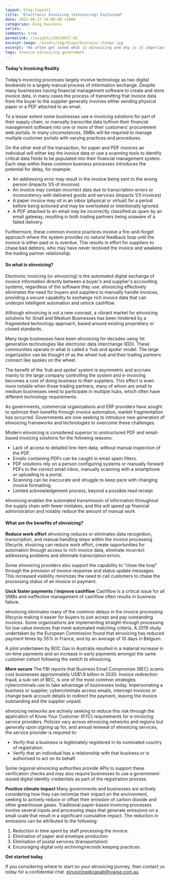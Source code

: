 ```yaml
---
layout: blog-layout1
title: "Electronic Invoicing (eInvoicing) Explained"
date: 2022-08-17 10:00:00 +1000
categories: blog business
series:
comments: true
permalink: /insights/20220817-02
excerpt-image: /assets/img/blogs/business-change.jpg
excerpt: "We often get asked what is eInvoicing and why is it important to your business"
tags: Invoice eInvoicing government 
---
```


#### Today's Invoicing Reality

Today’s invoicing processes largely involve technology as two digital bookends to a largely manual process of information exchange.  Despite many businesses having financial management software to create and store invoice data, in many cases the process of transmitting that invoice data from the buyer to the supplier generally involves either sending physical paper or a PDF attached to an email.

To a lesser extent some businesses use e-invoicing solutions for part of their supply chain, or manually transcribe data to/from their financial management software into one or more of their customers’ procurement web portals.  In many circumstances, SMBs will be required to manage multiple customer portals with varying practices and procedures.

On the other end of the transaction, for paper and PDF invoices an individual will either key the invoice data or use a scanning tools to identify critical data fields to be populated into their financial management system.  Each step within these common business processes introduces the potential for delay, for example:
- An addressing error may result in the invoice being sent to the wrong person (impacts 1/5 of invoices)
- An invoice may contain incorrect data due to transcription errors or inconsistency with delivered goods and services (impacts 1/3 invoices)
- A paper invoice may sit in an inbox (physical or virtual) for a period before being actioned and may be overlooked or intentionally ignored.
- A PDF attached to an email may be incorrectly classified as spam by an email gateway, resulting in both trading partners being unaware of a failed delivery.

Furthermore, these common invoice practices involve a fire-and-forget approach where the system provides no natural feedback loop until the invoice is either paid or is overdue.  This results in effort for suppliers to chase bad debtors, who may have never received the invoice and weakens the trading partner relationship.

#### So what is eInvoicing?
Electronic invoicing (or eInvoicing) is the automated digital exchange of invoice information directly between a buyer's and supplier's accounting systems, regardless of the software they use.  eInvoicing effectively eliminates the need for buyers and suppliers to manually handle invoices, providing a secure capability to exchange rich invoice data that can underpin intelligent automation and unlock cashflow.

Although eInvoicing is not a new concept, a vibrant market for eInvoicing solutions for Small and Medium Businesses has been hindered by a fragmented technology approach, based around existing proprietary or closed standards.

Many large businesses have been eInvoicing for decades using 1st generation technologies like electronic data interchange (EDI). These communities operate in what is called a ‘hub and spoke’ model. The large organization can be thought of as the wheel hub and their trading partners connect like spokes on the wheel. 

The benefit of the ‘hub and spoke’ system is asymmetric and accrues mainly to the large company controlling the system and e-invoicing becomes a cost of doing business to their suppliers. This effect is even more notable when those trading partners, many of whom are small to medium businesses need to participate in multiple hubs, which often have different technology requirements.

As governments, commercial organizations and ERP providers have sought to optimize their benefits through invoice automation, market fragmentation has occurred.  Governments are now seeking to introduce new generation of eInvoicing frameworks and technologies to overcome these challenges.

Modern eInvoicing is considered superior to unstructured PDF and email-based invoicing solutions for the following reasons:
- Lack of access to detailed line-item data, without manual inspection of the PDF.
- Emails containing PDFs can be caught in email spam filters.
- PDF solutions rely on a person configuring systems or manually forward PDFs to the correct email inbox, manually scanning with a smartphone or uploading to a portal.
- Scanning can be inaccurate and struggle to keep pace with changing invoice formatting.
- Limited acknowledgement process, beyond a possible read receipt.

eInvoicing enables the automated transmission of information throughout the supply chain with fewer mistakes, and this will speed up financial administration and notably reduce the amount of manual work


#### What are the benefits of eInvoicing?

**Reduce work effort**
eInvoicing reduces or eliminates data recognition, transcription, and manual handling steps within the invoice processing lifecycle.  eIvoicing can reduce work effort, create opportunities for automation through access to rich invoice data, eliminate incorrect addressing problems and eliminate transcription errors.

Some eInvoicing providers also support the capability to “close the loop” through the provision of invoice response and status update messages.  This increased visibility minimizes the need to call customers to chase the processing status of an invoice or payment.

**Uock faster payments / improve cashflow**
Cashflow is a critical issue for all SMBs and ineffective management of cashflow often results in business failure.  

eInvoicing eliminates many of the common delays in the invoice processing lifecycle making it easier for buyers to just accept and pay outstanding invoices.  Some organizations are implementing straight-through processing for low value invoices that meet automated matching criteria.  A 2019 study undertaken by the European Commission found that eInvoicing has reduced payment times by 55% in France, and by an average of 10 days in Belgium.

A pilot undertaken by BOC Gas in Australia resulted in a material increase in on-time payments and an increase in early payments amongst the same customer cohort following the switch to eInvoicing.

**More secure**
The FBI reports that Business Email Compromise (BEC) scams cost businesses approximately US$1.8 billion in 2020.  Invoice redirection fraud, a sub-set of BEC, is one of the most common strategies cybercriminals use to take advantage of businesses today. Impersonating a business or supplier, cybercriminals access emails, intercept invoices or change bank account details to redirect the payment, leaving the invoice outstanding and the supplier unpaid.

eInvoicing networks are actively seeking to reduce this risk through the application of Know Your Customer (KYC) requirements for e-invoicing service providers.  Policies vary across eInvoicing networks and regions but generally upon signing up for, and annual renewal of eInvoicing services, the service provider is required to:
- Verify that a business is legitimately registered in its nominated country of registration.
- Verify that an individual has a relationship with that business or is authorised to act on its behalf.

Some regional eInvoicing authorities provide APIs to support these verification checks and may also require businesses to use a government-issued digital identity credentials as part of the registration process. 

**Positive climate impact**
Many governments and businesses are actively considering how they can minimize their impact on the environment, seeking to actively reduce or offset their emission of carbon dioxide and other greenhouse gases.  Traditional paper-based invoicing processes involve several inputs and processing steps that generate emissions on a small scale that result in a significant cumulative impact.
The reduction in emissions can be attributed to the following:
1. Reduction in time spent by staff processing the invoice.
2. Elimination of paper and envelope production
3. Elimination of postal services (transportation)
4. Encouraging digital only archiving/records keeping practices.

**Get started today**

If you considering where to start on your eInvoicing journey, then contact us today for a confidential chat.  [einvoicing@capabilitywise.com.au](mailto:einvoicing@capabilitywise.com.au)
